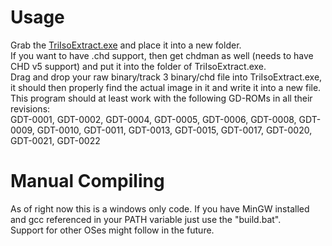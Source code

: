 # Usage
Grab the [TriIsoExtract.exe](bin/TriIsoExtract.exe?raw=true) and place it into a new folder.  
If you want to have .chd support, then get chdman as well (needs to have CHD v5 support) and put it into the folder of TriIsoExtract.exe.  
Drag and drop your raw binary/track 3 binary/chd file into TriIsoExtract.exe, it should then properly find the actual image in it and write it into a new file.  
This program should at least work with the following GD-ROMs in all their revisions:  
GDT-0001, GDT-0002, GDT-0004, GDT-0005, GDT-0006, GDT-0008, GDT-0009, GDT-0010, GDT-0011, GDT-0013, GDT-0015, GDT-0017, GDT-0020, GDT-0021, GDT-0022


# Manual Compiling
As of right now this is a windows only code. If you have MinGW installed and gcc referenced in your PATH variable just use the "build.bat".  
Support for other OSes might follow in the future.
